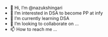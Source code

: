 - 👋 Hi, I’m @nazukshingari
- 👀 I’m interested in DSA to become PP at infy 
- 🌱 I’m currently learning DSA
- 💞️ I’m looking to collaborate on ...
- 📫 How to reach me ...

<!---
nazukshingari/nazukshingari is a ✨ special ✨ repository because its `README.md` (this file) appears on your GitHub profile.
You can click the Preview link to take a look at your changes.
--->

